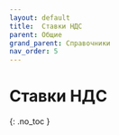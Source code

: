 ```yaml
---
layout: default
title:	Ставки НДС
parent: Общие
grand_parent: Справочники
nav_order: 5
---
```


# Ставки НДС
{: .no_toc }

